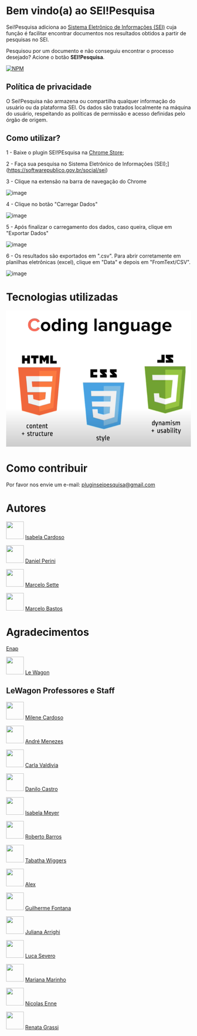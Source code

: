 # Bem vindo(a) ao SEI!Pesquisa
Sei!Pesquisa adiciona ao [Sistema Eletrônico de Informações (SEI)](https://softwarepublico.gov.br/social/sei) cuja função é facilitar encontrar documentos nos resultados obtidos a partir de pesquisas no SEI.

Pesquisou por um documento e não conseguiu encontrar o processo desejado? Acione o botão **SEI!Pesquisa**.

[![NPM](https://img.shields.io/npm/l/react)](https://github.com/pluginseipesquisa/plugin/blob/add-license-1-improve-readme/LICENSE)

## Política de privacidade
O Sei!Pesquisa não armazena ou compartilha qualquer informação do usuário ou da plataforma SEI. Os dados são tratados localmente na máquina do usuário, respeitando as políticas de permissão e acesso definidas pelo órgão de origem.

## Como utilizar?
1 - Baixe o plugin SEI!PEsquisa na [Chrome Store](https://chrome.google.com/webstore/category/extensions?hl=pt-br);

2 - Faça sua pesquisa no Sistema Eletrônico de Informações (SEI);](https://softwarepublico.gov.br/social/sei)

3 - Clique na extensão na barra de navegação do Chrome

![image](https://user-images.githubusercontent.com/47831197/141804346-54bbfc88-d337-432c-ad1e-116be6692fea.png)

4 - Clique no botão "Carregar Dados"

![image](https://user-images.githubusercontent.com/47831197/141805081-3db9f972-c8ac-4ec0-8136-9361c21c14f8.png)

5 - Após finalizar o carregamento dos dados, caso queira, clique em "Exportar Dados"

![image](https://user-images.githubusercontent.com/47831197/141805416-84d16a87-7188-482f-b48b-308d49ad3c42.png)

6 - Os resultados são exportados em ".csv". Para abrir corretamente em planilhas eletrônicas (excel), clique em "Data" e depois em "FromText/CSV". 

![image](https://user-images.githubusercontent.com/47831197/141805736-140bb48e-9242-45e1-90db-f01885ccc497.png)


# Tecnologias utilizadas
![texto alternativo](https://github.com/marcelo7bastos/landing_page_teste/blob/main/coding-language.png)

# Como contribuir 
Por favor nos envie um e-mail: pluginseipesquisa@gmail.com


# Autores
<a href=https://github.com/isabelaibama><img src="https://avatars.githubusercontent.com/u/88376794?v=4 align=left" height="48" width="48" border-radius="25px" ></a>
[Isabela Cardoso](https://github.com/isabelaibama)

<a href=https://github.com/dsperini><img src="https://avatars.githubusercontent.com/u/88400472?v=4 align=left" height="48" width="48" border-radius="25px" ></a>
[Daniel Perini](https://github.com/dsperini)

<a href=https://github.com/settebr><img src="https://avatars.githubusercontent.com/u/50798417?v=4 align=left" height="48" width="48" border-radius="25px" ></a>
[Marcelo Sette](https://github.com/settebr)

<a href=https://github.com/marcelo7bastos><img src="https://avatars.githubusercontent.com/u/47831197?v=4 align=left" height="48" width="48" border-radius="25px" ></a>
[Marcelo Bastos](https://github.com/marcelo7bastos)



# Agradecimentos


[Enap](https://www.enap.gov.br/pt/)

<a href=https://www.lewagon.com/pt-BR><img src="https://avatars.githubusercontent.com/u/5470001?s=64&amp;v=4 align=left" height="48" width="48" border-radius="25px" ></a>
[Le Wagon](https://www.lewagon.com/pt-BR)


## LeWagon Professores e Staff
<a href=https://kitt.lewagon.com/alumni/milocardo><img src="https://avatars.githubusercontent.com/u/43370005?v=4 align=left" height="48" width="48" border-radius="25px" ></a>
[Milene Cardoso](https://kitt.lewagon.com/alumni/milocardo)

<a href=https://github.com/dedemenezes><img src="https://avatars.githubusercontent.com/u/80218755?v=4 align=left" height="48" width="48" border-radius="25px" ></a>
[André Menezes](https://github.com/dedemenezes)

<a href=https://github.com/cvaldivia83><img src="https://avatars.githubusercontent.com/u/56138978?v=4 align=left" height="48" width="48" border-radius="25px" ></a>
[Carla Valdivia](https://github.com/cvaldivia83)

<a href=https://github.com/danilogcastro><img src="https://avatars.githubusercontent.com/u/80974810?v=4 align=left" height="48" width="48" border-radius="25px" ></a>
[Danilo Castro](https://github.com/danilogcastro)

<a href=https://github.com/meyerisabela><img src="https://avatars.githubusercontent.com/u/56268057?v=4 align=left" height="48" width="48" border-radius="25px" ></a>
[Isabela Meyer](https://github.com/meyerisabela)

<a href=https://github.com/RobertoBarros><img src="https://avatars.githubusercontent.com/u/178025?v=4 align=left" height="48" width="48" border-radius="25px" ></a>
[Roberto Barros](https://github.com/RobertoBarros)

<a href=https://github.com/tatchiwiggers><img src="https://avatars.githubusercontent.com/u/50644696?v=4 align=left" height="48" width="48" border-radius="25px" ></a>
[Tabatha Wiggers](https://github.com/tatchiwiggers)

<a href=https://github.com/alex59495><img src="https://avatars.githubusercontent.com/u/55108072?v=4 align=left" height="48" width="48" border-radius="25px" ></a>
[Alex](https://github.com/alex59495)

<a href=https://github.com/guifl2001><img src="https://avatars.githubusercontent.com/u/48487502?v=4 align=left" height="48" width="48" border-radius="25px" ></a>
[Guilherme Fontana](https://github.com/guifl2001)

<a href=https://github.com/Ju-Arrighi><img src="https://avatars.githubusercontent.com/u/85900332?v=4 align=left" height="48" width="48" border-radius="25px" ></a>
[Juliana Arrighi](https://github.com/Ju-Arrighi)

<a href=https://github.com/lucasevero><img src="https://avatars.githubusercontent.com/u/81879181?v=4 align=left" height="48" width="48" border-radius="25px" ></a>
[Luca Severo](https://github.com/lucasevero)

<a href=https://github.com/MarianaAPM><img src="https://avatars.githubusercontent.com/u/73120794?v=4 align=left" height="48" width="48" border-radius="25px" ></a>
[Mariana Marinho](https://github.com/MarianaAPM)

<a href=https://github.com/nicolasenne><img src="https://avatars.githubusercontent.com/u/40183143?v=4 align=left" height="48" width="48" border-radius="25px" ></a>
[Nicolas Enne](https://github.com/nicolasenne)

<a href=https://github.com/RenataGrassi><img src="https://avatars.githubusercontent.com/u/59033199?v=4 align=left" height="48" width="48" border-radius="25px" ></a>
[Renata Grassi](https://github.com/RenataGrassi)





  

